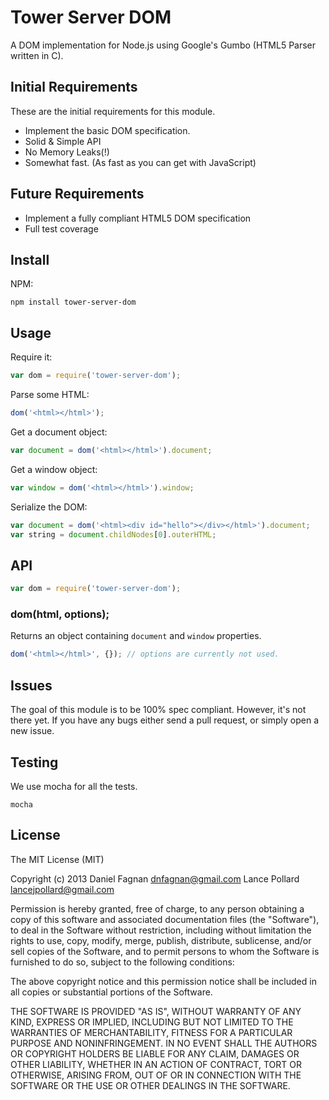 # Tower Server DOM

A DOM implementation for Node.js using Google's Gumbo (HTML5 Parser written in C).

## Initial Requirements

These are the initial requirements for this module.

* Implement the basic DOM specification.
* Solid & Simple API
* No Memory Leaks(!)
* Somewhat fast. (As fast as you can get with JavaScript)

## Future Requirements

* Implement a fully compliant HTML5 DOM specification
* Full test coverage

## Install

NPM:

```
npm install tower-server-dom
```

## Usage

Require it:

```js
var dom = require('tower-server-dom');
```

Parse some HTML:

```js
dom('<html></html>');
```

Get a document object:

```js
var document = dom('<html></html>').document;
```

Get a window object:

```js
var window = dom('<html></html>').window;
```

Serialize the DOM:

```js
var document = dom('<html><div id="hello"></div></html>').document;
var string = document.childNodes[0].outerHTML;
```


## API

```js
var dom = require('tower-server-dom');
```

### dom(html, options);

Returns an object containing `document` and `window` properties.

```js
dom('<html></html>', {}); // options are currently not used.
```

## Issues

The goal of this module is to be 100% spec compliant. However, it's not there yet. If you have any bugs either send a pull request, or simply open a new issue.

## Testing

We use mocha for all the tests.

```
mocha
```

## License

The MIT License (MIT)

Copyright (c) 2013 Daniel Fagnan <dnfagnan@gmail.com>
                   Lance Pollard <lancejpollard@gmail.com>

Permission is hereby granted, free of charge, to any person obtaining a copy
of this software and associated documentation files (the "Software"), to deal
in the Software without restriction, including without limitation the rights
to use, copy, modify, merge, publish, distribute, sublicense, and/or sell
copies of the Software, and to permit persons to whom the Software is
furnished to do so, subject to the following conditions:

The above copyright notice and this permission notice shall be included in
all copies or substantial portions of the Software.

THE SOFTWARE IS PROVIDED "AS IS", WITHOUT WARRANTY OF ANY KIND, EXPRESS OR
IMPLIED, INCLUDING BUT NOT LIMITED TO THE WARRANTIES OF MERCHANTABILITY,
FITNESS FOR A PARTICULAR PURPOSE AND NONINFRINGEMENT. IN NO EVENT SHALL THE
AUTHORS OR COPYRIGHT HOLDERS BE LIABLE FOR ANY CLAIM, DAMAGES OR OTHER
LIABILITY, WHETHER IN AN ACTION OF CONTRACT, TORT OR OTHERWISE, ARISING FROM,
OUT OF OR IN CONNECTION WITH THE SOFTWARE OR THE USE OR OTHER DEALINGS IN
THE SOFTWARE.
